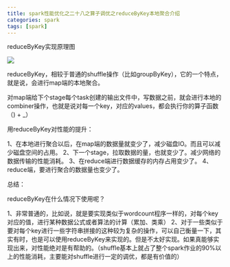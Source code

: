 ```yaml
---
title: spark性能优化之二十八之算子调优之reduceByKey本地聚合介绍
categories: spark  
tags: [spark]
---
```



reduceByKey实现原理图

<!--more-->


![](http://ols7leonh.bkt.clouddn.com//assert/img/bigdata/spark从入门到精通_笔记/performance_reduceByKey.png)



reduceByKey，相较于普通的shuffle操作（比如groupByKey），它的一个特点，就是说，会进行map端的本地聚合。

对map端给下个stage每个task创建的输出文件中，写数据之前，就会进行本地的combiner操作，也就是说对每一个key，对应的values，都会执行你的算子函数（) + _）


用reduceByKey对性能的提升：

1、在本地进行聚合以后，在map端的数据量就变少了，减少磁盘IO。而且可以减少磁盘空间的占用。
2、下一个stage，拉取数据的量，也就变少了。减少网络的数据传输的性能消耗。
3、在reduce端进行数据缓存的内存占用变少了。
4、reduce端，要进行聚合的数据量也变少了。


总结：

reduceByKey在什么情况下使用呢？

1、非常普通的，比如说，就是要实现类似于wordcount程序一样的，对每个key对应的值，进行某种数据公式或者算法的计算（累加、类乘）
2、对于一些类似于要对每个key进行一些字符串拼接的这种较为复杂的操作，可以自己衡量一下，其实有时，也是可以使用reduceByKey来实现的。但是不太好实现。如果真能够实现出来，对性能绝对是有帮助的。（shuffle基本上就占了整个spark作业的90%以上的性能消耗，主要能对shuffle进行一定的调优，都是有价值的）





